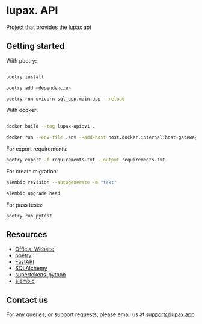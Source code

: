 # lupax. API

Project that provides the lupax api


## Getting started


With poetry:

```bash

poetry install

poetry add <dependencie>

poetry run uvicorn sql_app.main:app --reload

```


With docker:

```bash

docker build --tag lupax-api:v1 .

docker run --env-file .env --add-host host.docker.internal:host-gateway lupax-api:v1

```


For export requirements:

```bash
poetry export -f requirements.txt --output requirements.txt

```


For create migration:

```bash
alembic revision --autogenerate -m "text"

alembic upgrade head

```

For pass tests:

```bash
poetry run pytest

```


## Resources

* [Official Website]
* [poetry]
* [FastAPI]
* [SQLAlchemy]
* [supertokens-python]
* [alembic]

  
[Official Website]: https://lupax.app/
[poetry]: https://github.com/python-poetry/poetry
[FastAPI]: https://github.com/tiangolo/fastapi
[SQLAlchemy]: https://www.sqlalchemy.org/
[supertokens-python]: https://github.com/supertokens/supertokens-python
[alembic]: https://alembic.sqlalchemy.org/en/latest/


## Contact us

For any queries, or support requests, please email us at support@lupax.app

